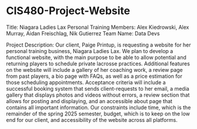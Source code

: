 # CIS480-Project-Website

Title: Niagara Ladies Lax Personal Training
Members: Alex Kiedrowski, Alex Murray, Aidan Freischlag, Nik Gutierrez
Team Name: Data Devs

Project Description:
  Our client, Paige Printup, is requesting a website for her personal training business, Niagara Ladies Lax. We plan to develop a functional website, with the main purpose to be able to allow potential and returning players to schedule private lacrosse practices. Additional features on the website will include a gallery of her coaching work, a review page from past players, a bio page with FAQs, as well as a price estimation for those scheduling appointments. Acceptance criteria will include a successful booking system that sends client-requests to her email, a media gallery that displays photos and videos without errors, a review section that allows for posting and displaying, and an accessible about page that contains all important information. Our constraints include time, which is the remainder of the spring 2025 semester, budget, which is to keep on the low end for our client, and accessibility of the website across all platforms.
